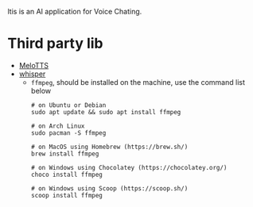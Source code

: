 ltis is an AI application for Voice Chating.

# Third party lib 

* [MeloTTS](https://github.com/myshell-ai/MeloTTS)
* [whisper](https://github.com/openai/whisper)
    * `ffmpeg`, should be installed on the machine, use the command list below
        ```shell
        # on Ubuntu or Debian
        sudo apt update && sudo apt install ffmpeg

        # on Arch Linux
        sudo pacman -S ffmpeg

        # on MacOS using Homebrew (https://brew.sh/)
        brew install ffmpeg

        # on Windows using Chocolatey (https://chocolatey.org/)
        choco install ffmpeg

        # on Windows using Scoop (https://scoop.sh/)
        scoop install ffmpeg
        ```
